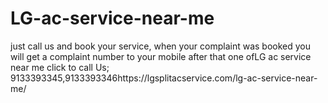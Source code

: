 # LG-ac-service-near-me
just call us and book your service, when your complaint was booked you will get a complaint number to your mobile after that one ofLG ac service near me click to call Us; 9133393345,9133393346https://lgsplitacservice.com/lg-ac-service-near-me/
